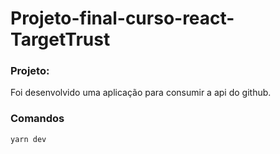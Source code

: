 # Projeto-final-curso-react-TargetTrust

### Projeto:
Foi desenvolvido uma aplicação para consumir a api do github.

### Comandos

```
yarn dev
```
